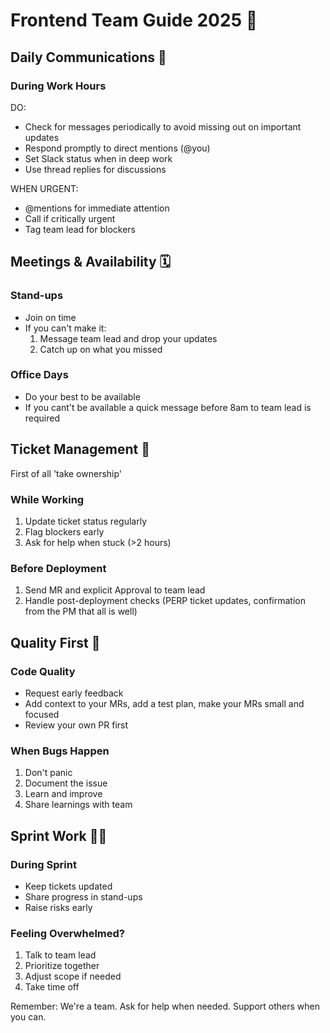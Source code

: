 # Frontend Team Guide 2025  📘

## Daily Communications 💬

### During Work Hours
DO:
- Check for messages periodically to avoid missing out on important updates
- Respond promptly to direct mentions (@you)
- Set Slack status when in deep work
- Use thread replies for discussions

WHEN URGENT:
- @mentions for immediate attention
- Call if critically urgent
- Tag team lead for blockers

## Meetings & Availability 🗓️


### Stand-ups
- Join on time
- If you can't make it:
  1. Message team lead and drop your updates
  2. Catch up on what you missed

### Office Days
- Do your best to be available
- If you cant't be available a quick message before 8am to team lead is required

## Ticket Management 🎫

First of all 'take ownership'

### While Working
1. Update ticket status regularly
2. Flag blockers early
3. Ask for help when stuck (>2 hours)

### Before Deployment
1. Send MR and explicit Approval to team lead
3. Handle post-deployment checks (PERP ticket updates, confirmation from the PM that all is well)

## Quality First 🎯


### Code Quality
- Request early feedback
- Add context to your MRs, add a test plan, make your MRs small and focused
- Review your own PR first

### When Bugs Happen
1. Don't panic
2. Document the issue
3. Learn and improve
4. Share learnings with team

## Sprint Work 🏃‍♀️

### During Sprint
- Keep tickets updated
- Share progress in stand-ups
- Raise risks early

### Feeling Overwhelmed?
1. Talk to team lead
2. Prioritize together
3. Adjust scope if needed
4. Take time off

Remember: We're a team. Ask for help when needed. Support others when you can.